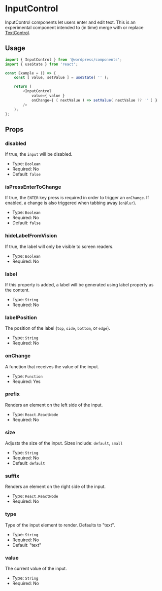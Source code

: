 # InputControl

InputControl components let users enter and edit text. This is an experimental component intended to (in time) merge with or replace [TextControl](../text-control).

## Usage

```js
import { InputControl } from '@wordpress/components';
import { useState } from 'react';

const Example = () => {
	const [ value, setValue ] = useState( '' );

	return (
		<InputControl
			value={ value }
			onChange={ ( nextValue ) => setValue( nextValue ?? '' ) }
		/>
	);
};
```

## Props

### disabled

If true, the `input` will be disabled.

-   Type: `Boolean`
-   Required: No
-   Default: `false`

### isPressEnterToChange

If true, the `ENTER` key press is required in order to trigger an `onChange`. If enabled, a change is also triggered when tabbing away (`onBlur`).

-   Type: `Boolean`
-   Required: No
-   Default: `false`

### hideLabelFromVision

If true, the label will only be visible to screen readers.

-   Type: `Boolean`
-   Required: No

### label

If this property is added, a label will be generated using label property as the content.

-   Type: `String`
-   Required: No

### labelPosition

The position of the label (`top`, `side`, `bottom`, or `edge`).

-   Type: `String`
-   Required: No

### onChange

A function that receives the value of the input.

-   Type: `Function`
-   Required: Yes

### prefix

Renders an element on the left side of the input.

-   Type: `React.ReactNode`
-   Required: No

### size

Adjusts the size of the input.
Sizes include: `default`, `small`

-   Type: `String`
-   Required: No
-   Default: `default`

### suffix

Renders an element on the right side of the input.

-   Type: `React.ReactNode`
-   Required: No

### type

Type of the input element to render. Defaults to "text".

-   Type: `String`
-   Required: No
-   Default: "text"

### value

The current value of the input.

-   Type: `String`
-   Required: No
